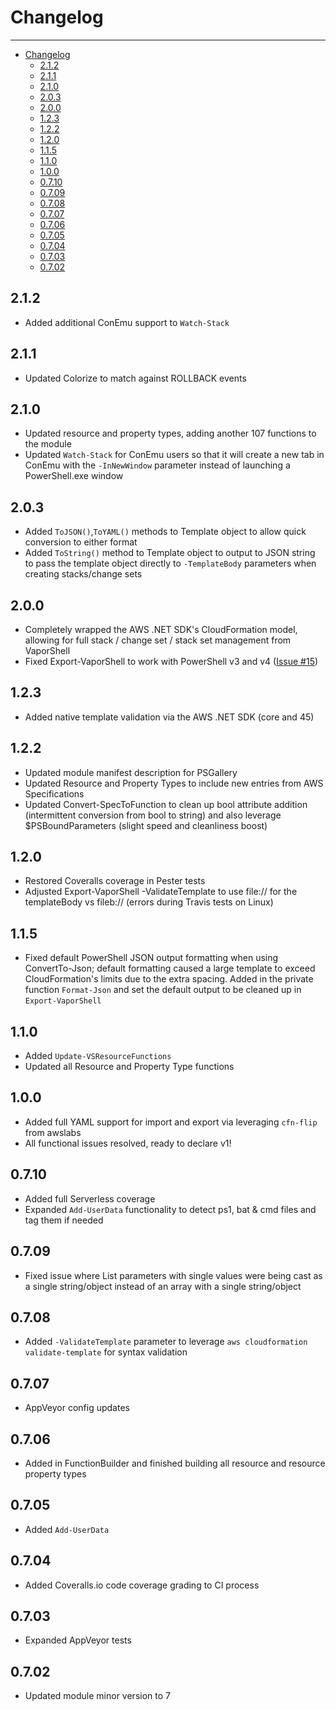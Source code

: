 # Changelog 

***

<!-- TOC -->

- [Changelog](#changelog)
    - [2.1.2](#212)
    - [2.1.1](#211)
    - [2.1.0](#210)
    - [2.0.3](#203)
    - [2.0.0](#200)
    - [1.2.3](#123)
    - [1.2.2](#122)
    - [1.2.0](#120)
    - [1.1.5](#115)
    - [1.1.0](#110)
    - [1.0.0](#100)
    - [0.7.10](#0710)
    - [0.7.09](#0709)
    - [0.7.08](#0708)
    - [0.7.07](#0707)
    - [0.7.06](#0706)
    - [0.7.05](#0705)
    - [0.7.04](#0704)
    - [0.7.03](#0703)
    - [0.7.02](#0702)

<!-- /TOC -->

## 2.1.2

- Added additional ConEmu support to `Watch-Stack` 

## 2.1.1

- Updated Colorize to match against ROLLBACK events


## 2.1.0

- Updated resource and property types, adding another 107 functions to the module
- Updated `Watch-Stack` for ConEmu users so that it will create a new tab in ConEmu with the `-InNewWindow` parameter instead of launching a PowerShell.exe window


## 2.0.3

- Added `ToJSON()`,`ToYAML()` methods to Template object to allow quick conversion to either format
- Added `ToString()` method to Template object to output to JSON string to pass the template object directly to `-TemplateBody` parameters when creating stacks/change sets


## 2.0.0

- Completely wrapped the AWS .NET SDK's CloudFormation model, allowing for full stack / change set / stack set management from VaporShell
- Fixed Export-VaporShell to work with PowerShell v3 and v4 ([Issue #15](https://github.com/scrthq/VaporShell/issues/15))


## 1.2.3

- Added native template validation via the AWS .NET SDK (core and 45)

## 1.2.2

- Updated module manifest description for PSGallery
- Updated Resource and Property Types to include new entries from AWS Specifications
- Updated Convert-SpecToFunction to clean up bool attribute addition (intermittent conversion from bool to string) and also leverage $PSBoundParameters (slight speed and cleanliness boost)


## 1.2.0

- Restored Coveralls coverage in Pester tests
- Adjusted Export-VaporShell -ValidateTemplate to use file:// for the templateBody vs fileb:// (errors during Travis tests on Linux)


## 1.1.5

- Fixed default PowerShell JSON output formatting when using ConvertTo-Json; default formatting caused a large template to exceed CloudFormation's limits due to the extra spacing. Added in the private function `Format-Json` and set the default output to be cleaned up in `Export-VaporShell`


## 1.1.0

- Added `Update-VSResourceFunctions`
- Updated all Resource and Property Type functions

## 1.0.0

- Added full YAML support for import and export via leveraging `cfn-flip` from awslabs
- All functional issues resolved, ready to declare v1!  


## 0.7.10

- Added full Serverless coverage
- Expanded `Add-UserData` functionality to detect ps1, bat & cmd files and tag them if needed


## 0.7.09

- Fixed issue where List parameters with single values were being cast as a single string/object instead of an array with a single string/object


## 0.7.08

- Added `-ValidateTemplate` parameter to leverage `aws cloudformation validate-template` for syntax validation


## 0.7.07

- AppVeyor config updates


## 0.7.06 

- Added in FunctionBuilder and finished building all resource and resource property types


## 0.7.05 

- Added `Add-UserData`


## 0.7.04 

- Added Coveralls.io code coverage grading to CI process


## 0.7.03

- Expanded AppVeyor tests


## 0.7.02

- Updated module minor version to 7